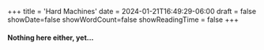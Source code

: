 +++
title = 'Hard Machines'
date = 2024-01-21T16:49:29-06:00
draft = false
showDate=false
showWordCount=false
showReadingTime = false
+++

#### Nothing here either, yet...